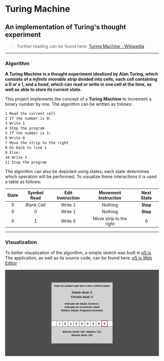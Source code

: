 # Turing Machine

## An implementation of Turing's thought experiment

> Further reading can be found here: [Turing Machine - Wikipedia](https://en.wikipedia.org/wiki/Turing_machine)

---

### Algorithm

**A Turing Machine is a thought experiment idealized by Alan Turing, which consists of a _infinite movable strip_ divided into cells, each cell containing a 0 or a 1, and a _head_, which can read or write in one cell at the time, as well as able to store its current state.**

This project implements the concept of a **Turing Machine** to increment a binary number by one. The algorithm can be written as follows:

```
1 Read the current cell
2 If the number is 0:
3 Write 1
4 Stop the program
5 If the number is 1:
6 Write 0
7 Move the strip to the right
8 Go back to line 1
9 Else:
10 Write 1
11 Stop the program
```

The algorithm can also be depicted using states; each state determines which operation will be performed. To visualize these interactions it is used a table as follows:

| State | Symbol Read | Edit Instruction |  Movement Instruction   | Next State |
| :---: | :---------: | :--------------: | :---------------------: | :--------: |
|   0   | Blank Cell  |     Write 1      |         Nothing         |  **Stop**  |
|   0   |      0      |     Write 1      |         Nothing         |  **Stop**  |
|   0   |      1      |     Write 0      | Move strip to the right |     0      |

---

### Visualization

To better visualization of the algorithm, a simple sketch was built in [p5.js](https://p5js.org). The application, as well as its source code, can be found here: [p5.js Web Editor](https://editor.p5js.org/arthurvergacas/sketches/IpfuK2jbC)

![Visualizer screenshot](./application-screenshot.png)
